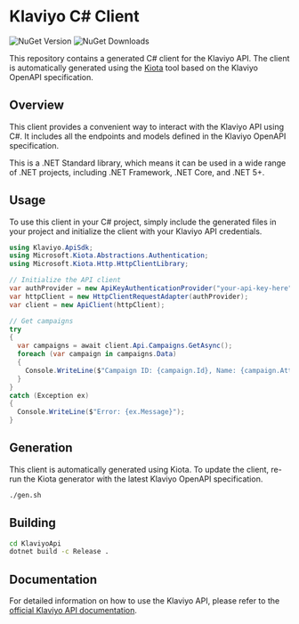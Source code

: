 # Klaviyo C# Client

![NuGet Version](https://img.shields.io/nuget/v/Starshipit.KlaviyoApi)
![NuGet Downloads](https://img.shields.io/nuget/dt/Starshipit.KlaviyoApi)

This repository contains a generated C# client for the Klaviyo API. The client is automatically generated using the [Kiota](https://github.com/microsoft/kiota) tool based on the Klaviyo OpenAPI specification.

## Overview

This client provides a convenient way to interact with the Klaviyo API using C#. It includes all the endpoints and models defined in the Klaviyo OpenAPI specification.

This is a .NET Standard library, which means it can be used in a wide range of .NET projects, including .NET Framework, .NET Core, and .NET 5+.

## Usage

To use this client in your C# project, simply include the generated files in your project and initialize the client with your Klaviyo API credentials.

```csharp
using Klaviyo.ApiSdk;
using Microsoft.Kiota.Abstractions.Authentication;
using Microsoft.Kiota.Http.HttpClientLibrary;

// Initialize the API client
var authProvider = new ApiKeyAuthenticationProvider("your-api-key-here");
var httpClient = new HttpClientRequestAdapter(authProvider);
var client = new ApiClient(httpClient);

// Get campaigns
try
{
  var campaigns = await client.Api.Campaigns.GetAsync();
  foreach (var campaign in campaigns.Data)
  {
    Console.WriteLine($"Campaign ID: {campaign.Id}, Name: {campaign.Attributes.Name}");
  }
}
catch (Exception ex)
{
  Console.WriteLine($"Error: {ex.Message}");
}
```

## Generation

This client is automatically generated using Kiota. To update the client, re-run the Kiota generator with the latest Klaviyo OpenAPI specification.

```bash
./gen.sh
```

## Building

```bash
cd KlaviyoApi
dotnet build -c Release .
```

## Documentation

For detailed information on how to use the Klaviyo API, please refer to the [official Klaviyo API documentation](https://developers.klaviyo.com/en/reference).
